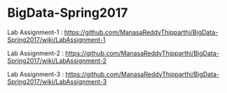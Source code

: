 # BigData-Spring2017

Lab Assignment-1 : https://github.com/ManasaReddyThipparthi/BigData-Spring2017/wiki/LabAssignment-1

Lab Assignment-2 : https://github.com/ManasaReddyThipparthi/BigData-Spring2017/wiki/LabAssignment-2

Lab Assignment-3 : https://github.com/ManasaReddyThipparthi/BigData-Spring2017/wiki/LabAssignment-3

